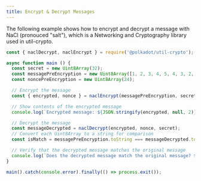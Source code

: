 ```yaml
---
title: Encrypt & Decrypt Messages
---
```


The following example shows how to encrypt and decrypt a message with NaCl (pronouced "salt"), which is a Networking and Cryptography library used in util-crypto.

```javascript
const { naclDecrypt, naclEncrypt } = require('@polkadot/util-crypto');

async function main () {
  const secret = new Uint8Array(32);
  const messagePreEncryption = new Uint8Array([1, 2, 3, 4, 5, 4, 3, 2, 1]);
  const noncePreEncryption = new Uint8Array(24);

  // Encrypt the message
  const { encrypted, nonce } = naclEncrypt(messagePreEncryption, secret, noncePreEncryption);

  // Show contents of the encrypted message
  console.log(`Encrypted message: ${JSON.stringify(encrypted, null, 2)}`);

  // Decrypt the message
  const messageDecrypted = naclDecrypt(encrypted, nonce, secret);
  // Convert each Uint8Array to a string for comparison
  const isMatch = messagePreEncryption.toString === messageDecrypted.toString;

  // Verify that the decrypted message matches the original message
  console.log(`Does the decrypted message match the original message? ${isMatch}`);
}

main().catch(console.error).finally(() => process.exit());
```

